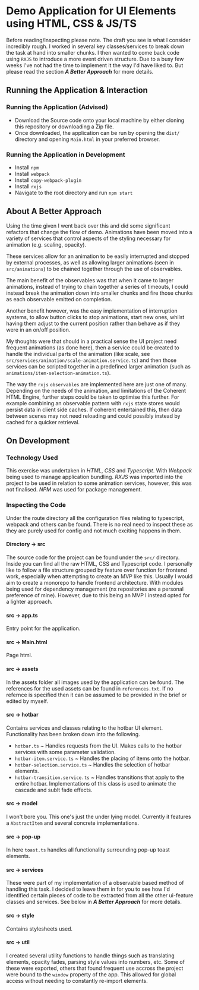 # Demo Application for UI Elements using HTML, CSS & JS/TS

Before reading/inspecting please note. The draft you see is what I consider incredibly rough. I worked in several key classes/services to break down the task at hand into smaller chunks. I then wanted to come back code using `RXJS` to introduce a more event driven structure. Due to a busy few weeks I've not had the time to implement it the way I'd have liked to. But please read the section ***A Better Approach*** for more details.


## Running the Application & Interaction
### Running the Application (Advised)
- Download the Source code onto your local machine by either cloning this repository or downloading a Zip file.
- Once downloaded, the application can be run by opening the `dist/` directory and opening `Main.html` in your preferred browser.

### Running the Application in Development
- Install `npm`
- Install `webpack` 
- Install `copy-webpack-plugin`
- Install `rxjs`
- Navigate to the root directory and run `npm start`

## About A Better Approach
Using the time given I went back over this and did some significant refactors that change the flow of demo. Animations have been moved into a variety of services that control aspects of the styling necessary for animation (e.g. scaling, opacity).

These services allow for an animation to be easily interrupted and stopped by external processes, as well as allowing larger animations (seen in `src/animations`) to be chained together through the use of observables.

The main benefit of the observables was that when it came to larger animations, instead of trying to chain together a series of timeouts, I could instead break the animation down into smaller chunks and fire those chunks as each observable emitted on completion.

Another benefit however, was the easy implementation of interruption systems, to allow button clicks to stop animations, start new ones, whilst having them adjust to the current position rather than behave as if they were in an on/off position. 

My thoughts were that should in a practical sense the UI project need frequent animations (as done here), then a service could be created to handle the individual parts of the animation (like scale, see `src/services/animation/scale-animation.service.ts`) and then those services can be scripted together in a predefined larger animation (such as `animations/item-selection-animation.ts`).

The way the `rxjs` `observables` are implemented here are just one of many. Depending on the needs of the animation, and limitations of the Coherent HTML Engine, further steps could be taken to optimise this further. For example combining an observable pattern with `rxjs` state stores would persist data in client side caches. If coherent entertained this, then data between scenes may not need reloading and could possibly instead by cached for a quicker retrieval.

## On Development
### Technology Used
This exercise was undertaken in *HTML*, *CSS* and *Typescript*. With *Webpack* being used to manage application bundling. *RXJS* was imported into the project to be used in relation to some animation services, however, this was not finalised. *NPM* was used for package management.


### Inspecting the Code
Under the route directory all the configuration files relating to typescript, webpack and others can be found. There is no real need to inspect these as they are purely used for config and not much exciting happens in them.


#### Directory -> src
The source code for the project can be found under the `src/` directory. Inside you can find all the raw HTML, CSS and Typescript code. I personally like to follow a file structure grouped by feature over function for frontend work, especially when attempting to create an MVP like this. Usually I would aim to create a monorepo to handle frontend architecture. With modules being used for dependency management (nx repositories are a personal preference of mine). However, due to this being an MVP I instead opted for a lighter approach.


#### src -> app.ts
Entry point for the application.

#### src -> Main.html
Page html.


#### src -> assets
In the assets folder all images used by the application can be found. The references for the used assets can be found in `references.txt`. If no refernce is specified then it can be assumed to be provided in the brief or edited by myself.


#### src -> hotbar
Contains services and classes relating to the hotbar UI element. Functionality has been broken down into the following.
- `hotbar.ts` ~ Handles requests from the UI. Makes calls to the hotbar services with some parameter validation.
- `hotbar-item.service.ts` ~ Handles the placing of items onto the hotbar.
- `hotbar-selection.service.ts` ~ Handles the selection of hotbar elements.
- `hotbar-transition.service.ts` ~ Handles transitions that apply to the entire hotbar. Implementations of this class is used to animate the cascade and sublt fade effects.


#### src -> model
I won't bore you. This one's just the under lying model. Currently it features a `AbstractItem` and several concrete implementations.


#### src -> pop-up
In here `toast.ts` handles all functionality surrounding pop-up toast elements. 


#### src -> services
These were part of my implementation of a observable based method of handling this task. I decided to leave them in for you to see how I'd identified certain pieces of code to be extracted from all the other ui-feature classes and services. See below in ***A Better Approach*** for more details. 


#### src -> style
Contains stylesheets used.


#### src -> util
I created several utility functions to handle things such as translating elements, opacity fades, parsing style values into numbers, etc. Some of these were exported, others that found frequent use accross the project were bound to the `window` property of the app. This allowed for global access without needing to constantly re-import elements.





